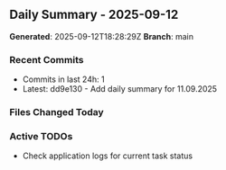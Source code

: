 ## Daily Summary - 2025-09-12

**Generated**: 2025-09-12T18:28:29Z
**Branch**: main


### Recent Commits
- Commits in last 24h: 1
- Latest: dd9e130 - Add daily summary for 11.09.2025

### Files Changed Today

### Active TODOs
- Check application logs for current task status

